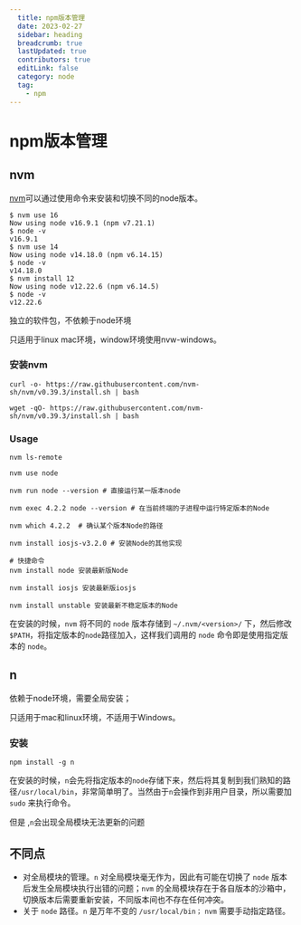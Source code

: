 ```yaml
---
  title: npm版本管理
  date: 2023-02-27
  sidebar: heading
  breadcrumb: true
  lastUpdated: true
  contributors: true
  editLink: false
  category: node
  tag:
    - npm
---
```


# npm版本管理

## nvm

[nvm](https://github.com/nvm-sh/nvm)可以通过使用命令来安装和切换不同的node版本。

```shell
$ nvm use 16
Now using node v16.9.1 (npm v7.21.1)
$ node -v
v16.9.1
$ nvm use 14
Now using node v14.18.0 (npm v6.14.15)
$ node -v
v14.18.0
$ nvm install 12
Now using node v12.22.6 (npm v6.14.5)
$ node -v
v12.22.6
```

独立的软件包，不依赖于node环境

只适用于linux mac环境，window环境使用nvw-windows。

### 安装nvm

```shell
curl -o- https://raw.githubusercontent.com/nvm-sh/nvm/v0.39.3/install.sh | bash

wget -qO- https://raw.githubusercontent.com/nvm-sh/nvm/v0.39.3/install.sh | bash
```



### Usage

```shell
nvm ls-remote

nvm use node

nvm run node --version # 直接运行某一版本node

nvm exec 4.2.2 node --version # 在当前终端的子进程中运行特定版本的Node

nvm which 4.2.2  # 确认某个版本Node的路径

nvm install iosjs-v3.2.0 # 安装Node的其他实现

# 快捷命令
nvm install node 安装最新版Node

nvm install iosjs 安装最新版iosjs

nvm install unstable 安装最新不稳定版本的Node
```

在安装的时候，`nvm` 将不同的 `node` 版本存储到 `~/.nvm/<version>/` 下，然后修改 `$PATH`，将指定版本的`node`路径加入，这样我们调用的 `node` 命令即是使用指定版本的 `node`。

## n

依赖于node环境，需要全局安装；

只适用于mac和linux环境，不适用于Windows。

### 安装

```shell
npm install -g n
```

在安装的时候，`n`会先将指定版本的`node`存储下来，然后将其复制到我们熟知的路径`/usr/local/bin`，非常简单明了。当然由于`n`会操作到非用户目录，所以需要加 `sudo` 来执行命令。

但是 ,`n`会出现全局模块无法更新的问题



## 不同点

- 对全局模块的管理。`n` 对全局模块毫无作为，因此有可能在切换了 `node` 版本后发生全局模块执行出错的问题；`nvm` 的全局模块存在于各自版本的沙箱中，切换版本后需要重新安装，不同版本间也不存在任何冲突。 
- 关于 `node` 路径。`n` 是万年不变的 `/usr/local/bin；` `nvm` 需要手动指定路径。
